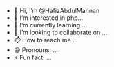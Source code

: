 - 👋 Hi, I’m @HafizAbdulMannan
- 👀 I’m interested in php...
- 🌱 I’m currently learning ...
- 💞️ I’m looking to collaborate on ...
- 📫 How to reach me ...
- 😄 Pronouns: ...
- ⚡ Fun fact: ...

<!---
HafizAbdulMannan/HafizAbdulMannan is a ✨ special ✨ repository because its `README.md` (this file) appears on your GitHub profile.
You can click the Preview link to take a look at your changes.
--->

